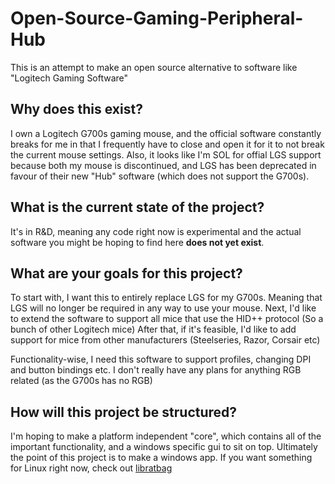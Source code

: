 # Open-Source-Gaming-Peripheral-Hub
This is an attempt to make an open source alternative to software like "Logitech Gaming Software"

## Why does this exist?
I own a Logitech G700s gaming mouse, and the official software constantly breaks for me in that I frequently have to close and open it for it to not break the current mouse settings. Also, it looks like I'm SOL for offial LGS support because both my mouse is discontinued, and LGS has been deprecated in favour of their new "Hub" software (which does not support the G700s).

## What is the current state of the project?
It's in R&D, meaning any code right now is experimental and the actual software you might be hoping to find here **does not yet exist**.

## What are your goals for this project?
To start with, I want this to entirely replace LGS for my G700s. Meaning that LGS will no longer be required in any way to use your mouse.
Next, I'd like to extend the software to support all mice that use the HID++ protocol (So a bunch of other Logitech mice)
After that, if it's feasible, I'd like to add support for mice from other manufacturers (Steelseries, Razor, Corsair etc)

Functionality-wise, I need this software to support profiles, changing DPI and button bindings etc. I don't really have any plans for anything RGB related (as the G700s has no RGB)

## How will this project be structured?
I'm hoping to make a platform independent "core", which contains all of the important functionality, and a windows specific gui to sit on top. Ultimately the point of this project is to make a windows app. If you want something for Linux right now, check out [libratbag](https://github.com/libratbag/libratbag)
